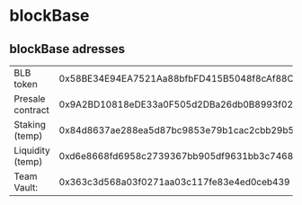 # blockBase

## blockBase adresses

|  |  |
|:-------------------|:-|
| BLB token | 0x58BE34E94EA7521Aa88bfbFD415B5048f8cAf88C |
| Presale contract | 0x9A2BD10818eDE33a0F505d2DBa26db0B8993f028 |
| Staking (temp) | 0x84d8637ae288ea5d87bc9853e79b1cac2cbb29b5 |
| Liquidity (temp) | 0xd6e8668fd6958c2739367bb905df9631bb3c7468 |
| Team Vault: | 0x363c3d568a03f0271aa03c117fe83e4ed0ceb439 |
